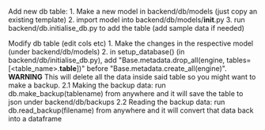 Add new db table:
    1. Make a new model in backend/db/models (just copy an existing template)
    2. import model into backend/db/models/__init__.py
    3. run backend/db.initialise_db.py to add the table (add sample data if needed)

Modify db table (edit cols etc)
    1. Make the changes in the respective model (under backend/db/models)
    2. in setup_database() (in backend/db/initialise_db.py), add "Base.metadata.drop_all(engine, tables=[<table_name>.__table__])"
    before "Base.metadata.create_all(engine)". **WARNING** This will delete all the data inside said table so you might want to make a backup.
        2.1 Making the backup data: run db.make_backup(tablename) from anywhere and it will save the table to json under backend/db/backups
        2.2 Reading the backup data: run db.read_backup(filename) from anywhere and it will convert that data back into a dataframe
